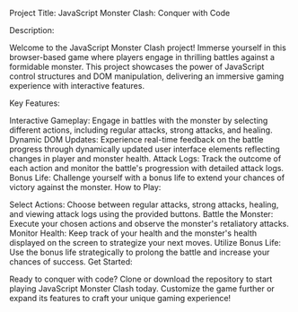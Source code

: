 Project Title: JavaScript Monster Clash: Conquer with Code

Description:

Welcome to the JavaScript Monster Clash project! Immerse yourself in this browser-based game where players engage in thrilling battles against a formidable monster. This project showcases the power of JavaScript control structures and DOM manipulation, delivering an immersive gaming experience with interactive features.

Key Features:

Interactive Gameplay: Engage in battles with the monster by selecting different actions, including regular attacks, strong attacks, and healing.
Dynamic DOM Updates: Experience real-time feedback on the battle progress through dynamically updated user interface elements reflecting changes in player and monster health.
Attack Logs: Track the outcome of each action and monitor the battle's progression with detailed attack logs.
Bonus Life: Challenge yourself with a bonus life to extend your chances of victory against the monster.
How to Play:

Select Actions: Choose between regular attacks, strong attacks, healing, and viewing attack logs using the provided buttons.
Battle the Monster: Execute your chosen actions and observe the monster's retaliatory attacks.
Monitor Health: Keep track of your health and the monster's health displayed on the screen to strategize your next moves.
Utilize Bonus Life: Use the bonus life strategically to prolong the battle and increase your chances of success.
Get Started:

Ready to conquer with code? Clone or download the repository to start playing JavaScript Monster Clash today. Customize the game further or expand its features to craft your unique gaming experience!
